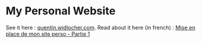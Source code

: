 # My Personal Website

See it here : [quentin.widlocher.com](https://quentin.widlocher.com).
Read about it here (in french) : [Mise en place de mon site perso - Partie 1](https://quentin.widlocher.com/blog/mise-en-place-de-mon-site-perso-pt-1)
